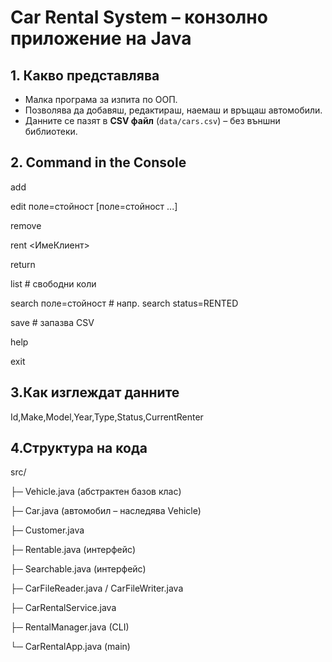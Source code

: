 # Car Rental System – конзолно приложение на Java

## 1. Какво представлява
* Малка програма за изпита по ООП.  
* Позволява да добавяш, редактираш, наемаш и връщаш автомобили.  
* Данните се пазят в **CSV файл** (`data/cars.csv`) – без външни библиотеки.

## 2. Command in the Console

add    <id> <make> <model> <year> <type>

edit   <id> поле=стойност [поле=стойност ...]

remove <id>

rent   <id> <ИмеКлиент> <yyyy-MM-dd>

return <id>

list                    # свободни коли

search поле=стойност    # напр. search status=RENTED

save                    # запазва CSV

help

exit

## 3.Как изглеждат данните

Id,Make,Model,Year,Type,Status,CurrentRenter

## 4.Структура на кода
src/

 ├─ Vehicle.java       (абстрактен базов клас)
 
 ├─ Car.java           (автомобил – наследява Vehicle)
 
 ├─ Customer.java
 
 ├─ Rentable.java      (интерфейс)
 
 ├─ Searchable.java    (интерфейс)
 
 ├─ CarFileReader.java / CarFileWriter.java
 
 ├─ CarRentalService.java  
 
 ├─ RentalManager.java     (CLI)
 
 └─ CarRentalApp.java      (main)
 

